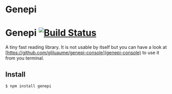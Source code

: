 # Genepi

# Genepi [![Build Status](https://travis-ci.org/gliluaume/genepi.svg?branch=master)](https://travis-ci.org/gliluaume/genepi)
A tiny fast reading library. It is not usable by itself but you can have a look at [https://github.com/gliluaume/genepi-console](genepi-console) to use it from you terminal.

## Install
```
$ npm install genepi
```